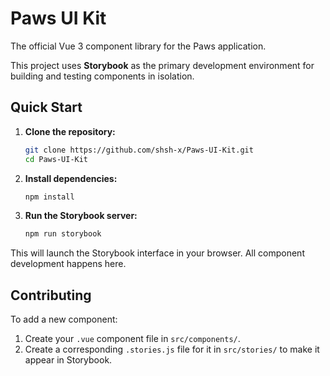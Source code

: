 # Paws UI Kit

The official Vue 3 component library for the Paws application.

This project uses **Storybook** as the primary development environment for building and testing components in isolation.

## Quick Start

1.  **Clone the repository:**

    ```bash
    git clone https://github.com/shsh-x/Paws-UI-Kit.git
    cd Paws-UI-Kit
    ```

2.  **Install dependencies:**

    ```bash
    npm install
    ```

3.  **Run the Storybook server:**
    ```bash
    npm run storybook
    ```

This will launch the Storybook interface in your browser. All component development happens here.

## Contributing

To add a new component:

1.  Create your `.vue` component file in `src/components/`.
2.  Create a corresponding `.stories.js` file for it in `src/stories/` to make it appear in Storybook.

